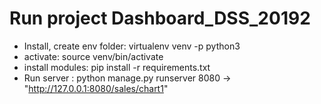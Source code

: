 # Run project Dashboard_DSS_20192

- Install, create env folder: virtualenv venv -p python3
- activate: source venv/bin/activate
- install modules: pip install -r requirements.txt
- Run server : python manage.py runserver 8080 -> "http://127.0.0.1:8080/sales/chart1"
